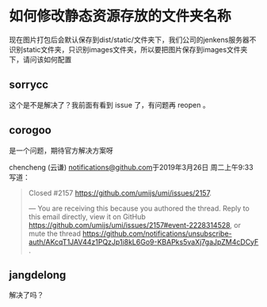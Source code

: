 # 如何修改静态资源存放的文件夹名称

现在图片打包后会默认保存到dist/static/文件夹下，我们公司的jenkens服务器不识别static文件夹，只识别images文件夹，所以要把图片保存到images文件夹下，请问该如何配置

## sorrycc

这个是不是解决了？我前面有看到 issue 了，有问题再 reopen 。

## corogoo

是一个问题，期待官方解决方案呀

chencheng (云谦) <notifications@github.com>于2019年3月26日 周二上午9:33写道：

> Closed #2157 <https://github.com/umijs/umi/issues/2157>.
>
> —
> You are receiving this because you authored the thread.
> Reply to this email directly, view it on GitHub
> <https://github.com/umijs/umi/issues/2157#event-2228314528>, or mute the
> thread
> <https://github.com/notifications/unsubscribe-auth/AKcqT1JAV44z1PQzJp1i8kL6Go9-KBAPks5vaXj7gaJpZM4cDCyF>
> .

## jangdelong

解决了吗？
